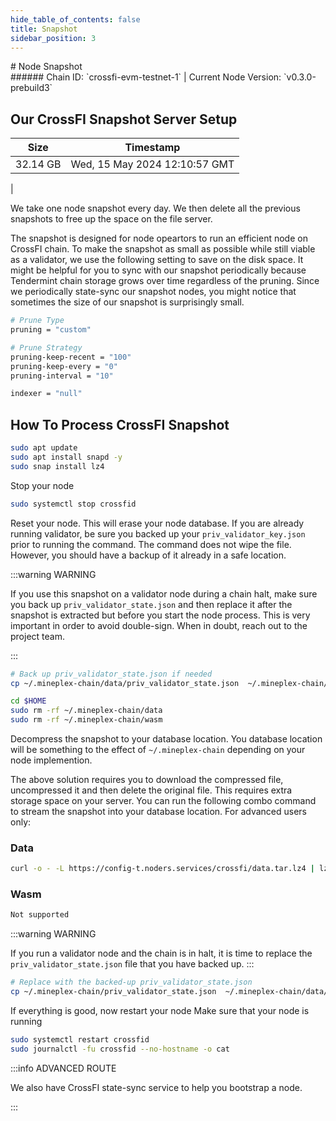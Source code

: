 ```yaml
---
hide_table_of_contents: false
title: Snapshot
sidebar_position: 3
---
```


<div class="h1-with-icon icon-crossfi">
# Node Snapshot
</div>
###### Chain ID: `crossfi-evm-testnet-1` | Current Node Version: `v0.3.0-prebuild3`

## Our CrossFI Snapshot Server Setup

| Size   | Timestamp    |
|--------|--------------|
| 32.14 GB | Wed, 15 May 2024 12:10:57 GMT  |


We take one node snapshot every day. We then delete all the previous snapshots to free up the space on the file server.

The snapshot is designed for node opeartors to run an efficient node on CrossFI chain. To make the snapshot as small as possible while still viable as a validator, we use the following setting to save on the disk space. It might be helpful for you to sync with our snapshot periodically because Tendermint chain storage grows over time regardless of the pruning. Since we periodically state-sync our snapshot nodes, you might notice that sometimes the size of our snapshot is surprisingly small.

```bash title="app.toml"
# Prune Type
pruning = "custom"

# Prune Strategy
pruning-keep-recent = "100"
pruning-keep-every = "0"
pruning-interval = "10"
```

```bash title="config.toml"
indexer = "null"
```

## How To Process CrossFI Snapshot
```bash
sudo apt update
sudo apt install snapd -y
sudo snap install lz4
```

Stop your node
```bash
sudo systemctl stop crossfid
```
Reset your node. This will erase your node database. If you are already running validator, be sure you backed up your `priv_validator_key.json` prior to running the command. The command does not wipe the file. However, you should have a backup of it already in a safe location.

:::warning WARNING

If you use this snapshot on a validator node during a chain halt, make sure you back up `priv_validator_state.json` and then replace it after the snapshot is extracted but before you start the node process. This is very important in order to avoid double-sign. When in doubt, reach out to the project team.

:::

```bash
# Back up priv_validator_state.json if needed
cp ~/.mineplex-chain/data/priv_validator_state.json  ~/.mineplex-chain/priv_validator_state.json

cd $HOME
sudo rm -rf ~/.mineplex-chain/data
sudo rm -rf ~/.mineplex-chain/wasm
```

Decompress the snapshot to your database location. You database location will be something to the effect of `~/.mineplex-chain` depending on your node implemention.

The above solution requires you to download the compressed file, uncompressed it and then delete the original file. This requires extra storage space on your server. You can run the following combo command to stream the snapshot into your database location. For advanced users only:
### Data
```bash
curl -o - -L https://config-t.noders.services/crossfi/data.tar.lz4 | lz4 -d | tar -x -C ~/.mineplex-chain
```
### Wasm
```bash
Not supported
```

:::warning WARNING

If you run a validator node and the chain is in halt, it is time to replace the `priv_validator_state.json` file that you have backed up.
:::

```bash
# Replace with the backed-up priv_validator_state.json
cp ~/.mineplex-chain/priv_validator_state.json  ~/.mineplex-chain/data/priv_validator_state.json
```

If everything is good, now restart your node
Make sure that your node is running

```bash
sudo systemctl restart crossfid
sudo journalctl -fu crossfid --no-hostname -o cat
```

:::info ADVANCED ROUTE

We also have CrossFI state-sync service to help you bootstrap a node.

:::

